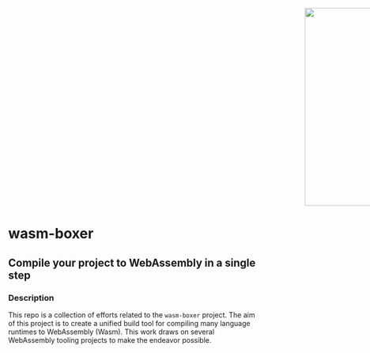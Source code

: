 <img src="https://user-images.githubusercontent.com/20820229/164059786-8d082b44-59d6-431a-adf4-993116c8d492.png" width="300" height="400" style="margin-left:600px"></img>

# wasm-boxer

## Compile your project to WebAssembly in a single step

### Description

This repo is a collection of efforts related to the `wasm-boxer` project. The aim of this project is to create a unified build tool for compiling many language runtimes to WebAssembly (Wasm). This work draws on several WebAssembly tooling projects to make the endeavor possible.
